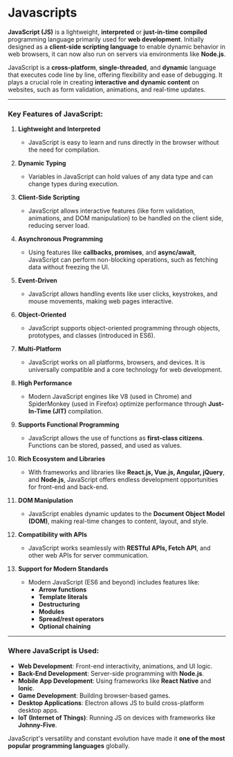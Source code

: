 # Javascripts





**JavaScript (JS)** is a lightweight, **interpreted** or **just-in-time compiled** programming language primarily used for **web development**. Initially designed as a **client-side scripting language** to enable dynamic behavior in web browsers, it can now also run on servers via environments like **Node.js**.  

JavaScript is a **cross-platform**, **single-threaded**, and **dynamic** language that executes code line by line, offering flexibility and ease of debugging. It plays a crucial role in creating **interactive and dynamic content** on websites, such as form validation, animations, and real-time updates.



---

### **Key Features of JavaScript:**

1. **Lightweight and Interpreted**  
   - JavaScript is easy to learn and runs directly in the browser without the need for compilation.  

2. **Dynamic Typing**  
   - Variables in JavaScript can hold values of any data type and can change types during execution.  

3. **Client-Side Scripting**  
   - JavaScript allows interactive features (like form validation, animations, and DOM manipulation) to be handled on the client side, reducing server load.  

4. **Asynchronous Programming**  
   - Using features like **callbacks, promises**, and **async/await**, JavaScript can perform non-blocking operations, such as fetching data without freezing the UI.

5. **Event-Driven**  
   - JavaScript allows handling events like user clicks, keystrokes, and mouse movements, making web pages interactive.

6. **Object-Oriented**  
   - JavaScript supports object-oriented programming through objects, prototypes, and classes (introduced in ES6).

7. **Multi-Platform**  
   - JavaScript works on all platforms, browsers, and devices. It is universally compatible and a core technology for web development.

8. **High Performance**  
   - Modern JavaScript engines like V8 (used in Chrome) and SpiderMonkey (used in Firefox) optimize performance through **Just-In-Time (JIT)** compilation.

9. **Supports Functional Programming**  
   - JavaScript allows the use of functions as **first-class citizens**. Functions can be stored, passed, and used as values.

10. **Rich Ecosystem and Libraries**  
    - With frameworks and libraries like **React.js, Vue.js, Angular, jQuery**, and **Node.js**, JavaScript offers endless development opportunities for front-end and back-end.

11. **DOM Manipulation**  
    - JavaScript enables dynamic updates to the **Document Object Model (DOM)**, making real-time changes to content, layout, and style.

12. **Compatibility with APIs**  
    - JavaScript works seamlessly with **RESTful APIs, Fetch API**, and other web APIs for server communication.

13. **Support for Modern Standards**  
    - Modern JavaScript (ES6 and beyond) includes features like:  
      - **Arrow functions**  
      - **Template literals**  
      - **Destructuring**  
      - **Modules**  
      - **Spread/rest operators**  
      - **Optional chaining**  

---

### **Where JavaScript is Used**:
- **Web Development**: Front-end interactivity, animations, and UI logic.
- **Back-End Development**: Server-side programming with **Node.js**.
- **Mobile App Development**: Using frameworks like **React Native** and **Ionic**.
- **Game Development**: Building browser-based games.
- **Desktop Applications**: Electron allows JS to build cross-platform desktop apps.
- **IoT (Internet of Things)**: Running JS on devices with frameworks like **Johnny-Five**.

JavaScript's versatility and constant evolution have made it **one of the most popular programming languages** globally.